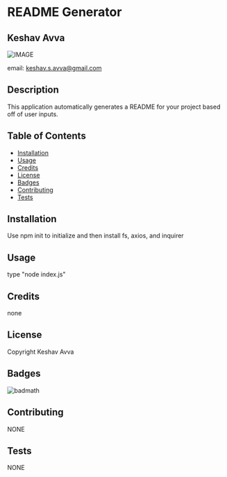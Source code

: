 # README Generator

## Keshav Avva

![IMAGE](https://avatars2.githubusercontent.com/u/58408384?v=4)

email: keshav.s.avva@gmail.com

## Description

This application automatically generates a README for your project based off of user inputs.


## Table of Contents

* [Installation](#installation)
* [Usage](#usage)
* [Credits](#credits)
* [License](#license)
* [Badges](#badges)
* [Contributing](#contributing)
* [Tests](#tests)


## Installation

Use npm init to initialize and then install fs, axios, and inquirer


## Usage

type "node index.js"


## Credits

none


## License

Copyright Keshav Avva


## Badges

![badmath](https://img.shields.io/github/languages/top/nielsenjared/badmath)


## Contributing

NONE


## Tests

NONE


